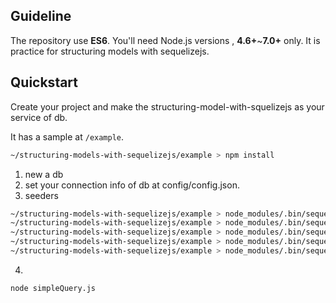 ## Guideline

The repository use **ES6**. You'll need Node.js versions , **4.6+**~**7.0+** only.
It is practice for structuring models with sequelizejs.

## Quickstart

Create your project and make the structuring-model-with-squelizejs as your service of db.

It has a sample at `/example`.

```bash
~/structuring-models-with-sequelizejs/example > npm install
```

1. new a db
2. set your connection info of db at config/config.json.
3. seeders

```bash
~/structuring-models-with-sequelizejs/example > node_modules/.bin/sequelize db:seed seedToy.js
~/structuring-models-with-sequelizejs/example > node_modules/.bin/sequelize db:seed seedCat.js
~/structuring-models-with-sequelizejs/example > node_modules/.bin/sequelize db:seed seedOwner.js
~/structuring-models-with-sequelizejs/example > node_modules/.bin/sequelize db:seed seedCatInfo.js
~/structuring-models-with-sequelizejs/example > node_modules/.bin/sequelize db:seed seedCatToys.js
```

4. 

```bash
node simpleQuery.js
```


